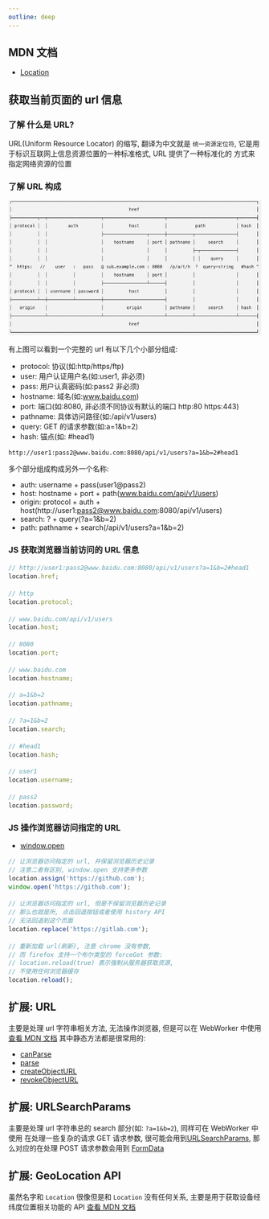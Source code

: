 ```yaml
---
outline: deep
---
```


## MDN 文档

- [Location](https://developer.mozilla.org/zh-CN/docs/Web/API/Location)

## 获取当前页面的 url 信息

### 了解 什么是 URL?

URL(Uniform Resource Locator) 的缩写, 翻译为中文就是 `统一资源定位符`,
它是用于标识互联网上信息资源位置的一种标准格式, URL 提供了一种标准化的
方式来指定网络资源的位置

### 了解 URL 构成

![url-parts](https://raw.githubusercontent.com/liaohui5/images/main/images202408091825857.png)

有上图可以看到一个完整的 url 有以下几个小部分组成:

- protocol: 协议(如:http/https/ftp)
- user: 用户认证用户名(如:user1, 非必须)
- pass: 用户认真密码(如:pass2 非必须)
- hostname: 域名(如:www.baidu.com)
- port: 端口(如:8080, 非必须不同协议有默认的端口 http:80 https:443)
- pathname: 具体访问路径(如:/api/v1/users)
- query: GET 的请求参数(如:a=1&b=2)
- hash: 锚点(如: #head1)

```text
http://user1:pass2@www.baidu.com:8080/api/v1/users?a=1&b=2#head1
```

多个部分组成构成另外一个名称:

- auth: username + pass(user1@pass2)
- host: hostname + port + path(www.baidu.com/api/v1/users)
- origin: protocol + auth + host(http://user1:pass2@www.baidu.com:8080/api/v1/users)
- search: ? + query(?a=1&b=2)
- path: pathname + search(/api/v1/users?a=1&b=2)

### JS 获取浏览器当前访问的 URL 信息

```js
// http://user1:pass2@www.baidu.com:8080/api/v1/users?a=1&b=2#head1
location.href;

// http
location.protocol;

// www.baidu.com/api/v1/users
location.host;

// 8080
location.port;

// www.baidu.com
location.hostname;

// a=1&b=2
location.pathname;

// ?a=1&b=2
location.search;

// #head1
location.hash;

// user1
location.username;

// pass2
location.password;
```

### JS 操作浏览器访问指定的 URL

- [window.open](https://developer.mozilla.org/zh-CN/docs/Web/API/Window/open)

```js
// 让浏览器访问指定的 url, 并保留浏览器历史记录
// 注意二者有区别, window.open 支持更多参数
location.assign('https://github.com');
window.open('https://github.com');

// 让浏览器访问指定的 url, 但是不保留浏览器历史记录
// 那么也就是所, 点击回退按钮或者使用 history API
// 无法回退到这个页面
location.replace('https://gitlab.com');

// 重新加载 url(刷新), 注意 chrome 没有参数,
// 而 firefox 支持一个布尔类型的 forceGet 参数:
// location.reload(true) 表示强制从服务器获取资源,
// 不使用任何浏览器缓存
location.reload();
```

## 扩展: URL

主要是处理 url 字符串相关方法, 无法操作浏览器, 但是可以在 WebWorker 中使用
[查看 MDN 文档](https://developer.mozilla.org/zh-CN/docs/Web/API/URL/URL)
其中静态方法都是很常用的:

- [canParse](https://developer.mozilla.org/zh-CN/docs/Web/API/URL/canParse_static)
- [parse](https://developer.mozilla.org/zh-CN/docs/Web/API/URL/parse_static)
- [createObjectURL](https://developer.mozilla.org/zh-CN/docs/Web/API/URL/createObjectURL_static)
- [revokeObjectURL](https://developer.mozilla.org/zh-CN/docs/Web/API/URL/revokeObjectURL_static)

## 扩展: URLSearchParams

主要是处理 url 字符串总的 search 部分(如: `?a=1&b=2`), 同样可在 WebWorker 中使用
在处理一些复杂的请求 GET 请求参数, 很可能会用到[URLSearchParams](https://developer.mozilla.org/zh-CN/docs/Web/API/URLSearchParams),
那么对应的在处理 POST 请求参数会用到 [FormData](https://developer.mozilla.org/zh-CN/docs/Web/API/FormData)

## 扩展: GeoLocation API

虽然名字和 `Location` 很像但是和 `Location` 没有任何关系, 主要是用于获取设备经纬度位置相关功能的 API
[查看 MDN 文档](https://developer.mozilla.org/zh-CN/docs/Web/API/Geolocation)

